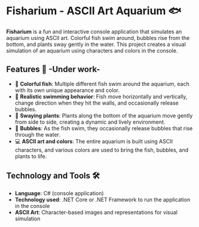 # Fisharium - ASCII Art Aquarium 🐟

**Fisharium** is a fun and interactive console application that simulates an aquarium using ASCII art. Colorful fish swim around, bubbles rise from the bottom, and plants sway gently in the water. This project creates a visual simulation of an aquarium using characters and colors in the console.

## Features 🎨 -Under work-

- 🐠 **Colorful fish**: Multiple different fish swim around the aquarium, each with its own unique appearance and color.
- 🐡 **Realistic swimming behavior**: Fish move horizontally and vertically, change direction when they hit the walls, and occasionally release bubbles.
- 🌱 **Swaying plants**: Plants along the bottom of the aquarium move gently from side to side, creating a dynamic and lively environment.
- 💨 **Bubbles**: As the fish swim, they occasionally release bubbles that rise through the water.
- 💻 **ASCII art and colors**: The entire aquarium is built using ASCII characters, and various colors are used to bring the fish, bubbles, and plants to life.

## Technology and Tools 🛠️

- **Language**: C# (console application)
- **Technology used**: .NET Core or .NET Framework to run the application in the console
- **ASCII Art**: Character-based images and representations for visual simulation
